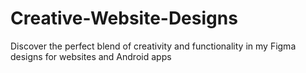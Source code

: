 # Creative-Website-Designs
Discover the perfect blend of creativity and functionality in my Figma designs for websites and Android apps
